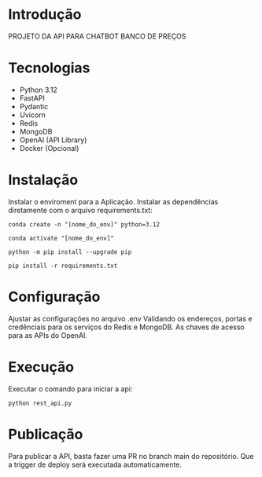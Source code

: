 # Introdução 
PROJETO DA API PARA CHATBOT BANCO DE PREÇOS

# Tecnologias
- Python 3.12
- FastAPI
- Pydantic
- Uvicorn
- Redis
- MongoDB
- OpenAI (API Library)
- Docker (Opcional)

# Instalação

Instalar o enviroment para a Aplicação. Instalar as dependências diretamente com o arquivo requirements.txt:

```conda create -n "[nome_do_env]" python=3.12```

```conda activate "[nome_do_env]"```

```python -m pip install --upgrade pip```

```pip install -r requirements.txt```

# Configuração

Ajustar as configurações no arquivo .env
Validando os endereços, portas e credênciais para os serviços do Redis e MongoDB. 
As chaves de acesso para as APIs do OpenAI.

# Execução

Executar o comando para iniciar a api:

```python rest_api.py```

# Publicação

Para publicar a API, basta fazer uma PR no branch main do repositório. Que a trigger de deploy será executada automaticamente.

